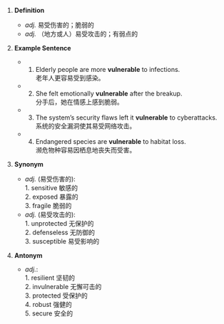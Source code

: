 1. **Definition**  
	- *adj.* 易受伤害的；脆弱的  
	- *adj.* （地方或人）易受攻击的；有弱点的  

2. **Example Sentence**  
	- 1. Elderly people are more **vulnerable** to infections.  
			老年人更容易受到感染。  
	- 2. She felt emotionally **vulnerable** after the breakup.  
			分手后，她在情感上感到脆弱。  
	- 3. The system’s security flaws left it **vulnerable** to cyberattacks.  
			系统的安全漏洞使其易受网络攻击。  
	- 4. Endangered species are **vulnerable** to habitat loss.  
			濒危物种容易因栖息地丧失而受害。  

3. **Synonym**  
	- *adj.* (易受伤害的):  
			1. sensitive 敏感的  
			2. exposed 暴露的  
			3. fragile 脆弱的  
	- *adj.* (易受攻击的):  
			1. unprotected 无保护的  
			2. defenseless 无防御的  
			3. susceptible 易受影响的  

4. **Antonym**  
	- *adj.*:  
			1. resilient 坚韧的  
			2. invulnerable 无懈可击的  
			3. protected 受保护的  
			4. robust 强健的  
			5. secure 安全的  